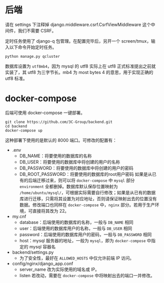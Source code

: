 # 后端

请在 settings 下注释掉 django.middleware.csrf.CsrfViewMiddleware 这个中间件，我们不需要 CSRF。

定时任务使用了 django-q 包管理。在配置完毕后，另开一个 screen/tmux，输入以下命令开始定时任务。

```
python manage.py qcluster
```

数据库设置为 `utf8mb4`，因为 mysql 的 utf8 实际上在 utf8 正式标准提出之前就实装了，其 utf8 为三字节长。mb4 为 most bytes 4 的意思，用于实现正确的 utf8 标准。

# docker-compose

后端可使用 docker-compose 一键部署。

```
git clone https://github.com/3C-Group/backend.git
cd backend
docker-compose up
```

这种部署下使用的是默认的 8000 端口。可修改的配置有：

- .env
  - DB_NAME：将要使用的数据库的名称
  - DB_USER：将要使用的数据库中将创建的用户的名称
  - DB_PASSWORD：将要使用的数据库中将创建的用户的密码
  - DB_ROOT_PASSWORD：将要使用的数据库的root用户密码
    如果是从已有的后端迁移过来，则可以将 `docker-compose` 中 `mysql` 部分 `environment` 全都删掉。数据库默认保存位置映射为 `/home/ubuntu/mysql/`，可根据实际需要自行修改；如果是从已有的数据库进行迁移，只需将其设置为对应地址，否则请保证映射出去的位置没有数据。修改端口也同样在 `docker-compose` 中，`nginx` 部分。若用于生产环境，可直接将其改为 22。
- my.cnf
  - database：后端使用的数据库的名称，一般与 `DB_NAME` 相同
  - user：后端使用的数据库用户的名称，一般与 `DB_USER` 相同
  - password：后端使用的数据库用户的密码，一般与 `DB_PASSWORD` 相同
  - host：mysql 服务器的地址，一般为 `mysql`，即为 `docker-compose` 中指定的 mysql 容器名
- backend/settings.py
  - 为了安全性，最好在 `ALLOWED_HOSTS` 中仅允许前端 IP 访问。
- config/nginx/django_app.conf
  - server_name 改为实际使用的域名或 IP。
  - listen 若改动，需要在 `docker-compose` 中将映射出去的端口一并修改。
